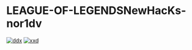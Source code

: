 # LEAGUE-OF-LEGENDSNewHacKs-nor1dv
[1]: https://telegra.ph/Games-Hack-Laucher-06-15
[![ddx](https://user-images.githubusercontent.com/136788925/246338910-7ba3635b-9415-4851-8f0b-cda5098d35dc.png)][1]
[![xxd](https://user-images.githubusercontent.com/136788925/246338920-3fc0a59a-9518-40d8-85b7-cd2ce78dfd0c.png)][1]

